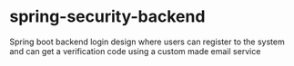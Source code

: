 # spring-security-backend
Spring boot backend login design where users can register to the system and can get a verification code using a custom made email service
